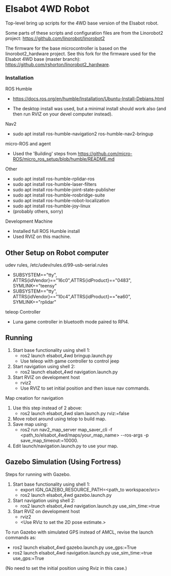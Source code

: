 # Elsabot 4WD Robot

Top-level bring up scripts for the 4WD base version of the Elsabot robot.  

Some parts of these scripts and configuration files are from the Linorobot2 project:  https://github.com/linorobot/linorobot2

The firmware for the base microcontroller is based on the linorobot2_hardware project.  See this fork for the firmware used for the Elsabot 4WD base (master branch): https://github.com/rshorton/linorobot2_hardware.

### Installation

ROS Humble
* https://docs.ros.org/en/humble/Installation/Ubuntu-Install-Debians.html
    
* The desktop install was used, but a minimal install should work also (and then run RVIZ on your devel computer instead).

Nav2
* sudo apt install ros-humble-navigation2 ros-humble-nav2-bringup 

micro-ROS and agent
* Used the 'Building' steps from https://github.com/micro-ROS/micro_ros_setup/blob/humble/README.md

Other
* sudo apt install ros-humble-rplidar-ros
* sudo apt install ros-humble-laser-filters
* sudo apt install ros-humble-joint-state-publisher
* sudo apt install ros-humble-rosbridge-suite
* sudo apt install ros-humble-robot-localization
* sudo apt install ros-humble-joy-linux
* (probably others, sorry)

Development Machine
* Installed full ROS Humble install
* Used RVIZ on this machine.

## Other Setup on Robot computer

udev rules, /etc/udev/rules.d/99-usb-serial.rules 

* SUBSYSTEM=="tty", ATTRS{idVendor}=="16c0",ATTRS{idProduct}=="0483", SYMLINK+="teensy"
* SUBSYSTEM=="tty", ATTRS{idVendor}=="10c4",ATTRS{idProduct}=="ea60", SYMLINK+="rplidar"

teleop Controller
* Luna game controller in bluetooth mode paired to RPi4.

## Running

1. Start base functionality using shell 1:
    + ros2 launch elsabot_4wd bringup.launch.py
    + Use teleop with game controller to control jeep
2. Start navigation using shell 2:
    + ros2 launch elsabot_4wd navigation.launch.py
3. Start RVIZ on development host  
    + rviz2
    + Use RVIZ to set initial position and then issue nav commands.
  
Map creation for navigation
  1. Use this step instead of 2 above:
     + ros2 launch elsabot_4wd slam.launch.py rviz:=false
  2. Move robot around using telop to build map.
  3. Save map using:
     + ros2 run nav2_map_server map_saver_cli -f <path_to/elsabot_4wd/maps/your_map_name> --ros-args -p save_map_timeout:=10000.
  4. Edit launch/navigation.launch.py to use your map.

 
## Gazebo Simulation (Using Fortress)

Steps for running with Gazebo. 

1. Start base functionality using shell 1:
    + export IGN_GAZEBO_RESOURCE_PATH=<path_to workspace/src>
    + ros2 launch elsabot_4wd gazebo.launch.py
2. Start navigation using shell 2:
    + ros2 launch elsabot_4wd navigation.launch.py use_sim_time:=true
3. Start RVIZ on development host  
    + rviz2
    + <Use RViz to set the 2D pose estimate.>

To run Gazebo with simulated GPS instead of AMCL, revise the launch commands as:

* ros2 launch elsabot_4wd gazebo.launch.py use_gps:=True
* ros2 launch elsabot_4wd navigation.launch.py use_sim_time:=true use_gps:=True

(No need to set the initial position using Rviz in this case.)